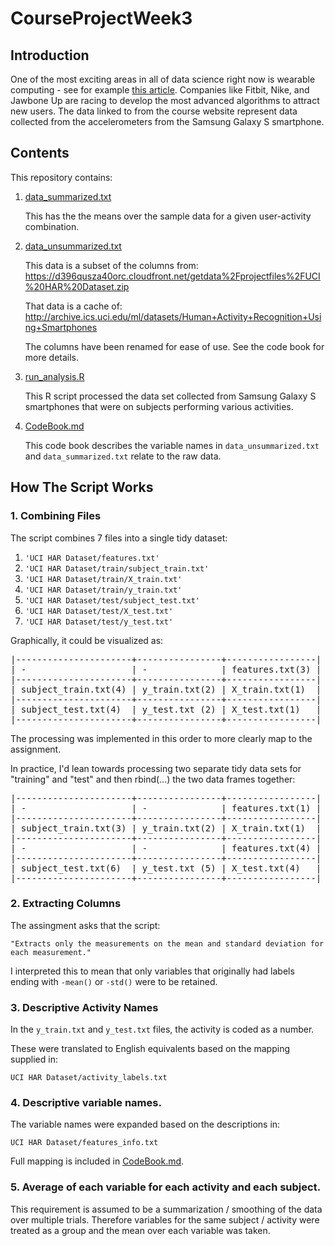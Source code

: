 # CourseProjectWeek3

## Introduction

One of the most exciting areas in all of data science right now is
wearable computing - see for example [this article](http://www.insideactivitytracking.com/data-science-activity-tracking-and-the-battle-for-the-worlds-top-sports-brand/). Companies like
Fitbit, Nike, and Jawbone Up are racing to develop the most advanced
algorithms to attract new users. The data linked to from the course
website represent data collected from the accelerometers from the
Samsung Galaxy S smartphone.


## Contents

This repository contains:

1. [data_summarized.txt](/data_summarized.txt/)

    This has the the means over the sample data for a given user-activity
    combination.

2. [data_unsummarized.txt](/data_unsummarized.txt/)

    This data is a subset of the columns from: https://d396qusza40orc.cloudfront.net/getdata%2Fprojectfiles%2FUCI%20HAR%20Dataset.zip

    That data is a cache of: http://archive.ics.uci.edu/ml/datasets/Human+Activity+Recognition+Using+Smartphones

    The columns have been renamed for ease of use.  See the code book for
    more details.

2. [run_analysis.R](/run_analysis.R/)

    This R script processed the data set collected from Samsung Galaxy S
    smartphones that were on subjects performing various activities.

3. [CodeBook.md](/CodeBook.md/)

    This code book describes the variable names in `data_unsummarized.txt`
    and `data_summarized.txt` relate to the raw data.


## How The Script Works

### 1. Combining Files
The script combines 7 files into a single tidy dataset:

1. `'UCI HAR Dataset/features.txt'`
1. `'UCI HAR Dataset/train/subject_train.txt'`
1. `'UCI HAR Dataset/train/X_train.txt'`
1. `'UCI HAR Dataset/train/y_train.txt'`
1. `'UCI HAR Dataset/test/subject_test.txt'`
1. `'UCI HAR Dataset/test/X_test.txt'`
1. `'UCI HAR Dataset/test/y_test.txt'`

Graphically, it could be visualized as:

<pre>
|----------------------+----------------+-----------------|
| -                    | -              | features.txt(3) |
|----------------------+----------------+-----------------|
| subject_train.txt(4) | y_train.txt(2) | X_train.txt(1)  |
|----------------------+----------------+-----------------|
| subject_test.txt(4)  | y_test.txt (2) | X_test.txt(1)   |
|----------------------+----------------+-----------------|
</pre>
The processing was implemented in this order to more clearly
map to the assignment.

In practice, I'd lean towards processing two separate tidy data sets
for "training" and "test" and then rbind(...) the two data frames
together:
<pre>
|----------------------+----------------+-----------------|
| -                    | -              | features.txt(1) |
|----------------------+----------------+-----------------|
| subject_train.txt(3) | y_train.txt(2) | X_train.txt(1)  |
|----------------------+----------------+-----------------|
| -                    | -              | features.txt(4) |
|----------------------+----------------+-----------------|
| subject_test.txt(6)  | y_test.txt (5) | X_test.txt(4)   |
|----------------------+----------------+-----------------|
</pre>


### 2. Extracting Columns

The assingment asks that the script:

    "Extracts only the measurements on the mean and standard deviation for each measurement."

I interpreted this to mean that only variables that originally had
labels ending with `-mean()` or `-std()` were to be retained.

### 3. Descriptive Activity Names

In the `y_train.txt` and `y_test.txt` files, the activity is coded as a number.

These were translated to English equivalents based on the mapping supplied in:

    UCI HAR Dataset/activity_labels.txt

### 4. Descriptive variable names.

The variable names were expanded based on the descriptions in:

    UCI HAR Dataset/features_info.txt

Full mapping is included in [CodeBook.md](/CodeBook.md/).

### 5. Average of each variable for each activity and each subject.

This requirement is assumed to be a summarization / smoothing of the
data over multiple trials.  Therefore variables for the same subject /
activity were treated as a group and the mean over each variable was
taken.

